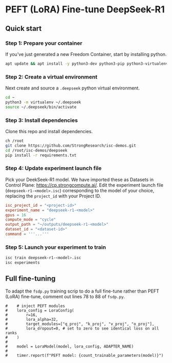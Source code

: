 # PEFT (LoRA) Fine-tune DeepSeek-R1
## Quick start
### Step 1: Prepare your container
If you've just generated a new Freedom Container, start by installing python.
```bash
apt update && apt install -y python3-dev python3-pip python3-virtualenv git nano
```
### Step 2: Create a virtual environment
Next create and source a `.deepseek` python virtual environment.
```bash
cd ~
python3 -m virtualenv ~/.deepseek
source ~/.deepseek/bin/activate
```
### Step 3: Install dependencies
Clone this repo and install dependencies.
```bash
ch /root
git clone https://github.com/StrongResearch/isc-demos.git
cd /root/isc-demos/deepseek
pip install -r requirements.txt
```
### Step 4: Update experiment launch file
Pick your DeekSeek-R1 model. We have imported these as Datasets in Control Plane: https://cp.strongcompute.ai/.
Edit the experiment launch file (`deepseek-r1-<model>.isc`) corresponding to the model of your choice, replacing the `project_id` with your Project ID.
```toml
isc_project_id = "<project-id>"
experiment_name = "deepseek-r1-<model>"
gpus = 16
compute_mode = "cycle"
output_path = "~/outputs/deepseek-r1-<model>"
dataset_id = "<dataset-id>"
command = '''...'''
```
### Step 5: Launch your experiment to train
```bash
isc train deepseek-r1-<model>.isc
isc experiments
```
## Full fine-tuning
To adapt the `fsdp.py` training scrip to do a full fine-tune rather than PEFT (LoRA) fine-tune, comment out lines 78 to 88 of `fsdp.py`.
```
#    # inject PEFT modules
#    lora_config = LoraConfig(
#        r=16,
#        lora_alpha=32,
#        target_modules=["q_proj", "k_proj", "v_proj", "o_proj"],
#        lora_dropout=0, # set to zero to see identical loss on all ranks
#    )
#
#    model = LoraModel(model, lora_config, ADAPTER_NAME)
#
#    timer.report(f"PEFT model: {count_trainable_parameters(model)}")
```